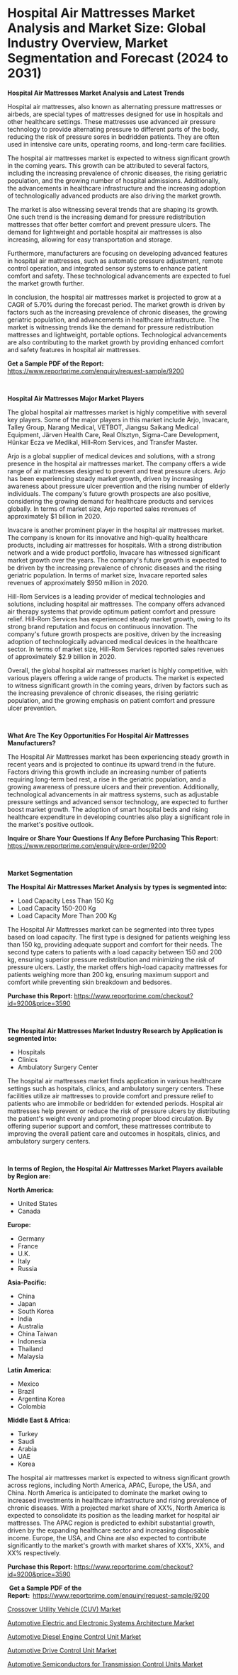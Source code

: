 <p><h1>Hospital Air Mattresses Market Analysis and Market Size: Global Industry Overview, Market Segmentation and Forecast (2024 to 2031)</h1></p><p><strong>Hospital Air Mattresses Market Analysis and Latest Trends</strong></p>
<p><p>Hospital air mattresses, also known as alternating pressure mattresses or airbeds, are special types of mattresses designed for use in hospitals and other healthcare settings. These mattresses use advanced air pressure technology to provide alternating pressure to different parts of the body, reducing the risk of pressure sores in bedridden patients. They are often used in intensive care units, operating rooms, and long-term care facilities.</p><p>The hospital air mattresses market is expected to witness significant growth in the coming years. This growth can be attributed to several factors, including the increasing prevalence of chronic diseases, the rising geriatric population, and the growing number of hospital admissions. Additionally, the advancements in healthcare infrastructure and the increasing adoption of technologically advanced products are also driving the market growth.</p><p>The market is also witnessing several trends that are shaping its growth. One such trend is the increasing demand for pressure redistribution mattresses that offer better comfort and prevent pressure ulcers. The demand for lightweight and portable hospital air mattresses is also increasing, allowing for easy transportation and storage.</p><p>Furthermore, manufacturers are focusing on developing advanced features in hospital air mattresses, such as automatic pressure adjustment, remote control operation, and integrated sensor systems to enhance patient comfort and safety. These technological advancements are expected to fuel the market growth further.</p><p>In conclusion, the hospital air mattresses market is projected to grow at a CAGR of 5.70% during the forecast period. The market growth is driven by factors such as the increasing prevalence of chronic diseases, the growing geriatric population, and advancements in healthcare infrastructure. The market is witnessing trends like the demand for pressure redistribution mattresses and lightweight, portable options. Technological advancements are also contributing to the market growth by providing enhanced comfort and safety features in hospital air mattresses.</p></p>
<p><strong>Get a Sample PDF of the Report:&nbsp;</strong> <a href="https://www.reportprime.com/enquiry/request-sample/9200">https://www.reportprime.com/enquiry/request-sample/9200</a></p>
<p>&nbsp;</p>
<p><strong>Hospital Air Mattresses Major Market Players</strong></p>
<p><p>The global hospital air mattresses market is highly competitive with several key players. Some of the major players in this market include Arjo, Invacare, Talley Group, Narang Medical, VETBOT, Jiangsu Saikang Medical Equipment, Järven Health Care, Real Olsztyn, Sigma-Care Development, Hünkar Ecza ve Medikal, Hill-Rom Services, and Transfer Master.</p><p>Arjo is a global supplier of medical devices and solutions, with a strong presence in the hospital air mattresses market. The company offers a wide range of air mattresses designed to prevent and treat pressure ulcers. Arjo has been experiencing steady market growth, driven by increasing awareness about pressure ulcer prevention and the rising number of elderly individuals. The company's future growth prospects are also positive, considering the growing demand for healthcare products and services globally. In terms of market size, Arjo reported sales revenues of approximately $1 billion in 2020.</p><p>Invacare is another prominent player in the hospital air mattresses market. The company is known for its innovative and high-quality healthcare products, including air mattresses for hospitals. With a strong distribution network and a wide product portfolio, Invacare has witnessed significant market growth over the years. The company's future growth is expected to be driven by the increasing prevalence of chronic diseases and the rising geriatric population. In terms of market size, Invacare reported sales revenues of approximately $950 million in 2020.</p><p>Hill-Rom Services is a leading provider of medical technologies and solutions, including hospital air mattresses. The company offers advanced air therapy systems that provide optimum patient comfort and pressure relief. Hill-Rom Services has experienced steady market growth, owing to its strong brand reputation and focus on continuous innovation. The company's future growth prospects are positive, driven by the increasing adoption of technologically advanced medical devices in the healthcare sector. In terms of market size, Hill-Rom Services reported sales revenues of approximately $2.9 billion in 2020.</p><p>Overall, the global hospital air mattresses market is highly competitive, with various players offering a wide range of products. The market is expected to witness significant growth in the coming years, driven by factors such as the increasing prevalence of chronic diseases, the rising geriatric population, and the growing emphasis on patient comfort and pressure ulcer prevention.</p></p>
<p>&nbsp;</p>
<p><strong>What Are The Key Opportunities For Hospital Air Mattresses Manufacturers?</strong></p>
<p><p>The Hospital Air Mattresses market has been experiencing steady growth in recent years and is projected to continue its upward trend in the future. Factors driving this growth include an increasing number of patients requiring long-term bed rest, a rise in the geriatric population, and a growing awareness of pressure ulcers and their prevention. Additionally, technological advancements in air mattress systems, such as adjustable pressure settings and advanced sensor technology, are expected to further boost market growth. The adoption of smart hospital beds and rising healthcare expenditure in developing countries also play a significant role in the market's positive outlook.</p></p>
<p><strong>Inquire or Share Your Questions If Any Before Purchasing This Report:</strong> <a href="https://www.reportprime.com/enquiry/pre-order/9200">https://www.reportprime.com/enquiry/pre-order/9200</a></p>
<p>&nbsp;</p>
<p><strong>Market Segmentation</strong></p>
<p><strong>The Hospital Air Mattresses Market Analysis by types is segmented into:</strong></p>
<p><ul><li>Load Capacity Less Than 150 Kg</li><li>Load Capacity 150-200 Kg</li><li>Load Capacity More Than 200 Kg</li></ul></p>
<p><p>The Hospital Air Mattresses market can be segmented into three types based on load capacity. The first type is designed for patients weighing less than 150 kg, providing adequate support and comfort for their needs. The second type caters to patients with a load capacity between 150 and 200 kg, ensuring superior pressure redistribution and minimizing the risk of pressure ulcers. Lastly, the market offers high-load capacity mattresses for patients weighing more than 200 kg, ensuring maximum support and comfort while preventing skin breakdown and bedsores.</p></p>
<p><strong>Purchase this Report:&nbsp;</strong><a href="https://www.reportprime.com/checkout?id=9200&price=3590">https://www.reportprime.com/checkout?id=9200&price=3590</a></p>
<p>&nbsp;</p>
<p><strong>The Hospital Air Mattresses Market Industry Research by Application is segmented into:</strong></p>
<p><ul><li>Hospitals</li><li>Clinics</li><li>Ambulatory Surgery Center</li></ul></p>
<p><p>The hospital air mattresses market finds application in various healthcare settings such as hospitals, clinics, and ambulatory surgery centers. These facilities utilize air mattresses to provide comfort and pressure relief to patients who are immobile or bedridden for extended periods. Hospital air mattresses help prevent or reduce the risk of pressure ulcers by distributing the patient's weight evenly and promoting proper blood circulation. By offering superior support and comfort, these mattresses contribute to improving the overall patient care and outcomes in hospitals, clinics, and ambulatory surgery centers.</p></p>
<p>&nbsp;</p>
<p><strong>In terms of Region, the Hospital Air Mattresses Market Players available by Region are:</strong></p>
<p>
    <p> <strong> North America: </strong>
        <ul>
            <li>United States</li>
            <li>Canada</li>
        </ul>
        </p> 
    <p> <strong> Europe: </strong>
        <ul>
            <li>Germany</li>
            <li>France</li>
            <li>U.K.</li>
            <li>Italy</li>
            <li>Russia</li>
        </ul>
        </p> 
    <p> <strong> Asia-Pacific: </strong>
        <ul>
            <li>China</li>
            <li>Japan</li>
            <li>South Korea</li>
            <li>India</li>
            <li>Australia</li>
            <li>China Taiwan</li>
            <li>Indonesia</li>
            <li>Thailand</li>
            <li>Malaysia</li>
        </ul>
        </p> 
    <p> <strong> Latin America: </strong>
        <ul>
            <li>Mexico</li>
            <li>Brazil</li>
            <li>Argentina Korea</li>
            <li>Colombia</li>
        </ul>
        </p> 
    <p> <strong> Middle East & Africa: </strong>
        <ul>
            <li>Turkey</li>
            <li>Saudi</li>
            <li>Arabia</li>
            <li>UAE</li>
            <li>Korea</li>
        </ul>
    </p>
    </p>
<p><p>The hospital air mattresses market is expected to witness significant growth across regions, including North America, APAC, Europe, the USA, and China. North America is anticipated to dominate the market owing to increased investments in healthcare infrastructure and rising prevalence of chronic diseases. With a projected market share of XX%, North America is expected to consolidate its position as the leading market for hospital air mattresses. The APAC region is predicted to exhibit substantial growth, driven by the expanding healthcare sector and increasing disposable income. Europe, the USA, and China are also expected to contribute significantly to the market's growth with market shares of XX%, XX%, and XX% respectively.</p></p>
<p><strong>Purchase this Report: </strong><a href="https://www.reportprime.com/checkout?id=9200&price=3590">https://www.reportprime.com/checkout?id=9200&price=3590</a></p>
<p>&nbsp;<strong>Get a Sample PDF of the Report:&nbsp;&nbsp;</strong><a href="https://www.reportprime.com/enquiry/request-sample/9200">https://www.reportprime.com/enquiry/request-sample/9200</a></p>
<p><strong></strong></p>
<p><p><a href="https://medium.com/@kaneebert/crossover-utility-vehicle-cuv-market-comprehensive-assessment-by-type-application-and-5a0ee36d1b9d">Crossover Utility Vehicle (CUV) Market</a></p><p><a href="https://medium.com/@kaneebert/automotive-electric-and-electronic-systems-architecture-market-comprehensive-assessment-by-type-b44b2a77c436">Automotive Electric and Electronic Systems Architecture Market</a></p><p><a href="https://medium.com/@kaneebert/automotive-diesel-engine-control-unit-market-outlook-industry-overview-and-forecast-2024-to-2031-852e0820879e">Automotive Diesel Engine Control Unit Market</a></p><p><a href="https://medium.com/@kaneebert/automotive-drive-control-unit-market-size-and-market-trends-complete-industry-overview-2024-to-c9cf6c7ce937">Automotive Drive Control Unit Market</a></p><p><a href="https://medium.com/@kaneebert/automotive-semiconductors-for-transmission-control-units-market-size-cagr-trends-2024-2030-30ae4a82a1d0">Automotive Semiconductors for Transmission Control Units Market</a></p></p>